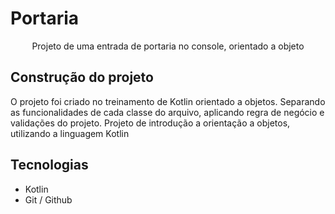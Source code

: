 # Portaria

<p align="center">Projeto de uma entrada de portaria no console, orientado a objeto</p>

## Construção do projeto

<p>
  O projeto foi criado no treinamento de Kotlin orientado a objetos.
  Separando as funcionalidades de cada classe do arquivo, aplicando regra de negócio e validações do projeto.
  Projeto de introdução a orientação a objetos, utilizando a linguagem Kotlin
</p>

## Tecnologias
- Kotlin
- Git / Github
